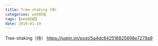 ```yaml
---
title: Tree-shaking（待）
categories: web前端
tags: [web前端]
date: 2019-01-19
---
```

Tree-shaking（待）
https://juejin.im/post/5a4dc842518825698e7279a9
